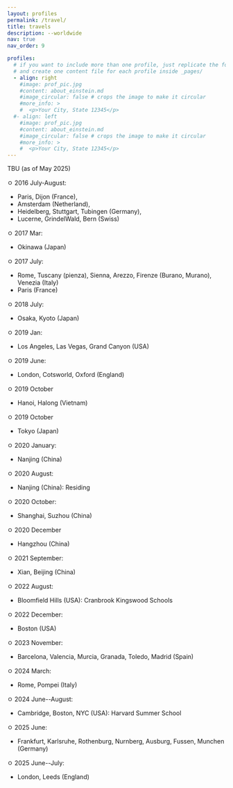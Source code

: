 ```yaml
---
layout: profiles
permalink: /travel/
title: travels
description: --worldwide
nav: true
nav_order: 9

profiles:
  # if you want to include more than one profile, just replicate the following block
  # and create one content file for each profile inside _pages/
  - align: right
    #image: prof_pic.jpg
    #content: about_einstein.md
    #image_circular: false # crops the image to make it circular
    #more_info: >
    #  <p>Your City, State 12345</p>
  #- align: left
    #image: prof_pic.jpg
    #content: about_einstein.md
    #image_circular: false # crops the image to make it circular
    #more_info: >
    #  <p>Your City, State 12345</p>
---
```


TBU (as of May 2025)

ㅇ 2016 July-August:
   - Paris, Dijon (France),
   - Amsterdam (Netherland),
   - Heidelberg, Stuttgart, Tubingen (Germany),
   - Lucerne, GrindelWald, Bern (Swiss)

ㅇ 2017 Mar:
   - Okinawa (Japan)

ㅇ 2017 July:
   - Rome, Tuscany (pienza), Sienna, Arezzo, Firenze (Burano, Murano), Venezia (Italy)
   - Paris (France)

ㅇ 2018 July:
   - Osaka, Kyoto (Japan)

ㅇ 2019 Jan:
   - Los Angeles, Las Vegas, Grand Canyon (USA)

ㅇ 2019 June:
   - London, Cotsworld, Oxford (England)

ㅇ 2019 October
   - Hanoi, Halong (Vietnam)

ㅇ 2019 October
   - Tokyo (Japan)
     
ㅇ 2020 January:
   - Nanjing (China)

ㅇ 2020 August:
   - Nanjing (China): Residing

ㅇ 2020 October:
   - Shanghai, Suzhou (China)

ㅇ 2020 December
   - Hangzhou (China)

ㅇ 2021 September:
   - Xian, Beijing (China)

ㅇ 2022 August:
   - Bloomfield Hills (USA): Cranbrook Kingswood Schools

ㅇ 2022 December:
   - Boston (USA)

ㅇ 2023 November:
   - Barcelona, Valencia, Murcia, Granada, Toledo, Madrid (Spain)

ㅇ 2024 March:
   - Rome, Pompei (Italy)

ㅇ 2024 June--August:
   - Cambridge, Boston, NYC (USA): Harvard Summer School

ㅇ 2025 June:
   - Frankfurt, Karlsruhe, Rothenburg, Nurnberg, Ausburg, Fussen, Munchen (Germany)

ㅇ 2025 June--July:
   - London, Leeds (England)

